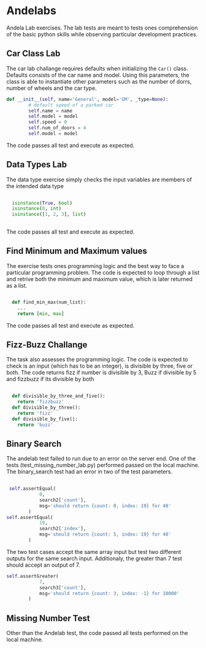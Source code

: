 # Andelabs
Andela Lab exercises. The lab tests are meant to tests ones comprehension of the basic python skills while observing particular development practices.

## Car Class Lab
The car lab challange requires defaults when initializing the `Car()` class. Defaults consists of the car name and model. Using this parameters, the class is able to instantiate other parameters such as the number of dorrs, number of wheels and the car type.

```python
def __init__(self, name='General', model='GM', _type=None):
        # default speed of a parked car
        self.name = name
        self.model = model
        self.speed = 0
        self.num_of_doors = 4
        self.model = model
```

The code passes all test and execute as expected.

## Data Types Lab

The data type exercise simply checks the input variables are members of the intended data type

```python
  
  isinstance(True, bool)
  isinstance(8, int)
  isinstance([1, 2, 3], list)
  
```
The code passes all test and execute as expected.

## Find Minimum and Maximum values

The exercise tests ones programming logic and the best way to face a particular programming problem. The code is expected to loop through a list and retrive both the minimum and maximum value, which is later returned as a list.

```python

  def find_min_max(num_list):
    ...
    return [min, max]
```
The code passes all test and execute as expected.

## Fizz-Buzz Challange

The task also assesses the programming logic. The code is expected to check is an input (which has to be an integer), is divisible by three, five or both. The code returns fizz if number is divisible by 3, Buzz if divisible by 5 and fizzbuzz if its divisible by both

```python
  
  def divisible_by_three_and_five():
    return 'fizzbuzz'
  def divisible_by_three():
    return 'fizz'
  def divisible_by_five():
    return 'buzz'

```

## Binary Search

The andelab test failed to run due to an error on the server end. One of the tests (test_missing_number_lab.py) performed passed on the local machine. The binary_search test had an error in two of the test parameters. 

```python
  
 self.assertEqual(
            0,
            search2['count'],
            msg='should return {count: 0, index: 19} for 40'
        )
self.assertEqual(
            19,
            search2['index'],
            msg='should return {count: 5, index: 19} for 40'
        )

```
The two test cases accept the same array input but test two different outputs for the same search input. Additionaly, the greater than 7 test should accept an output of 7.

```python
self.assertGreater(
            7,
            search3['count'],
            msg='should return {count: 3, index: -1} for 10000'
        )
```
## Missing Number Test

Other than the Andelab test, the code passed all tests performed on the local machine.
